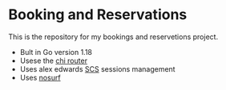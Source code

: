 # Booking and Reservations

This is the repository for my bookings and reservetions project.

- Bult in Go version 1.18
- Usese the [chi router ](https://github.com/go-chi/chi) 
- Uses alex edwards [SCS](https://github.com/alexedwards/scs/v2) sessions management 
- Uses [nosurf](https://github.com/justinas/nosurf)